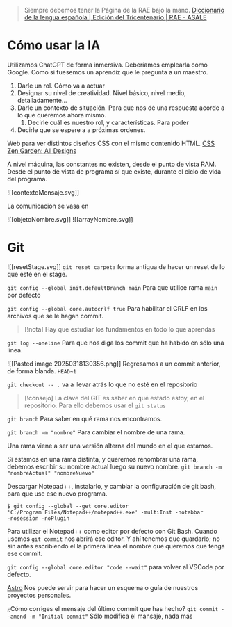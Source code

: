 > Siempre debemos tener la Página de la RAE bajo la mano.
> [Diccionario de la lengua española | Edición del Tricentenario | RAE - ASALE](https://dle.rae.es/)

# Cómo usar la IA

Utilizamos ChatGPT de forma inmersiva. Deberíamos emplearla como Google. Como si fuesemos un aprendiz que le pregunta a un maestro.


1. Darle un rol. Cómo va a actuar
2. Designar su nivel de creatividad. Nivel básico, nivel medio, detalladamente...
3. Darle un contexto de situación. Para que nos dé una respuesta acorde a lo que queremos ahora mismo.
	1. Decirle cuál es nuestro rol, y características. Para poder
4. Decirle que se espere a a próximas ordenes.

Web para ver distintos diseños CSS con el mismo contenido HTML.
[CSS Zen Garden: All Designs](https://csszengarden.com/pages/alldesigns/)

A nivel máquina, las constantes no existen, desde el punto de vista RAM. Desde el punto de vista de programa sí que existe, durante el ciclo de vida del programa.

![[contextoMensaje.svg]]

La comunicación se vasa en 

![[objetoNombre.svg]]
![[arrayNombre.svg]]
# Git

![[resetStage.svg]]
`git reset carpeta`  forma antigua de hacer un reset de lo que esté en el stage.

`git config --global init.defaultBranch main` Para que utilice rama `main` por defecto

`git config --global core.autocrlf true` Para habilitar el CRLF en los archivos que se le hagan commit.

> [!nota]
> Hay que estudiar los fundamentos en todo lo que aprendas

`git log --oneline` Para que nos diga los commit que ha habido en sólo una línea.

![[Pasted image 20250318130356.png]]
Regresamos a un commit anterior, de forma blanda. `HEAD~1`

`git checkout -- .` va a llevar atrás lo que no esté en el repositorio

> [!consejo]
> La clave del GIT es saber en qué estado estoy, en el repositorio.
> Para ello debemos usar el `git status`

`git branch` Para saber en qué rama nos encontramos.

`git branch -m "nombre"` Para cambiar el nombre de una rama.

Una rama viene a ser una versión alterna del mundo en el que estamos.

Si estamos en una rama distinta, y queremos renombrar una rama, debemos escribir su nombre actual luego su nuevo nombre. `git branch -m "nombreActual" "nombreNuevo"`

Descargar Notepad++, instalarlo, y cambiar la configuración de git bash, para que use ese nuevo programa.

```
$ git config --global --get core.editor
'C:/Program Files/Notepad++/notepad++.exe' -multiInst -notabbar
-nosession -noPlugin
```
Para utilizar el Notepad++ como editor por defecto con Git Bash. Cuando usemos `git commit` nos abrirá ese editor. Y ahí tenemos que guardarlo; no sin antes escribiendo el la primera línea el nombre que queremos que tenga ese commit.

`git config --global core.editor "code --wait"` para volver al VSCode por defecto.

[Astro](https://astro.build/) Nos puede servir para hacer un esquema o guía de nuestros proyectos personales.

¿Cómo corriges el mensaje del último commit que has hecho?
`git commit --amend -m "Initial commit"` Sólo modifica el mansaje, nada más